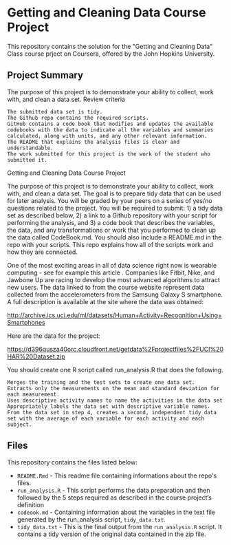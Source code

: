 # Getting and Cleaning Data Course Project

This repository contains the solution for the "Getting and Cleaning Data" Class course prject on Coursera, offered by the John Hopkins University.

## Project Summary

The purpose of this project is to demonstrate your ability to collect, work with, and clean a data set.
Review criteria

    The submitted data set is tidy.
    The Github repo contains the required scripts.
    GitHub contains a code book that modifies and updates the available codebooks with the data to indicate all the variables and summaries calculated, along with units, and any other relevant information.
    The README that explains the analysis files is clear and understandable.
    The work submitted for this project is the work of the student who submitted it.

Getting and Cleaning Data Course Project

The purpose of this project is to demonstrate your ability to collect, work with, and clean a data set. The goal is to prepare tidy data that can be used for later analysis. You will be graded by your peers on a series of yes/no questions related to the project. You will be required to submit: 1) a tidy data set as described below, 2) a link to a Github repository with your script for performing the analysis, and 3) a code book that describes the variables, the data, and any transformations or work that you performed to clean up the data called CodeBook.md. You should also include a README.md in the repo with your scripts. This repo explains how all of the scripts work and how they are connected.

One of the most exciting areas in all of data science right now is wearable computing - see for example this article . Companies like Fitbit, Nike, and Jawbone Up are racing to develop the most advanced algorithms to attract new users. The data linked to from the course website represent data collected from the accelerometers from the Samsung Galaxy S smartphone. A full description is available at the site where the data was obtained:

http://archive.ics.uci.edu/ml/datasets/Human+Activity+Recognition+Using+Smartphones

Here are the data for the project:

https://d396qusza40orc.cloudfront.net/getdata%2Fprojectfiles%2FUCI%20HAR%20Dataset.zip

You should create one R script called run_analysis.R that does the following.

    Merges the training and the test sets to create one data set.
    Extracts only the measurements on the mean and standard deviation for each measurement.
    Uses descriptive activity names to name the activities in the data set
    Appropriately labels the data set with descriptive variable names.
    From the data set in step 4, creates a second, independent tidy data set with the average of each variable for each activity and each subject.
    
## Files

This repository contains the files listed below:

 - `README.Rmd` - This readme file containing informations about the repo's files.
 - `run_analysis.R` - This script performs the data preparation and then followed by the 5 steps required as described in the course project’s definition
 - `codeook.md` - Containing information about the variables in the text file generated by the run_analysis script, `tidy_data.txt`.
 - `tidy_data.txt` - This is the final output from the `run_analysis.R` script. It contains a tidy version of the original data contained in the zip file.